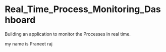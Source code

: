 # Real_Time_Process_Monitoring_Dashboard
Building an application to monitor the Processes in real time. 

my name is Praneet raj
